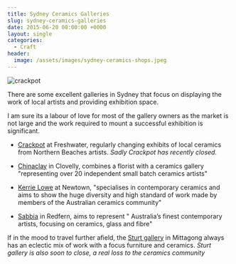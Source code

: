```yaml
---
title: Sydney Ceramics Galleries
slug: sydney-ceramics-galleries
date: 2015-06-20 00:00:00 +0000
layout: single
categories:
  - Craft
header:
  image: /assets/images/sydney-ceramics-shops.jpeg
---
```

<img alt="crackpot" src="https://media.publit.io/file/sydney-ceramics-shops.jpeg">

There are some excellent galleries in Sydney that focus on displaying the work of local artists and providing exhibition space.

I am sure its a labour of love for most of the gallery owners as the market is not large and the work required to mount a successful exhibition is significant.

- [Crackpot](https://www.crackpot.com.au) at Freshwater, regularly changing exhibits of local ceramics from Northern Beaches artists. *Sadly Crackpot has recently closed.*

- [Chinaclay](https://chinaclay.com.au/collections/ceramics) in Clovelly, combines a florist with a ceramics gallery "representing over 20 independent small batch ceramics artists"

- [Kerrie Lowe](https://kerrielowe.com) at Newtown, "specialises in contemporary ceramics and aims to show the huge diversity and high standard of work made by members of the Australian ceramics community"

- [Sabbia](https://sabbiagallery.com) in Redfern, aims to represent " Australia’s finest contemporary artists, focusing on ceramics, glass and fibre"

If in the mood to travel further afield, the [Sturt gallery](https://www.sturt.nsw.edu.au/sturt-campus/sturt-gallery) in Mittagong always has an eclectic mix of work with a focus furniture and ceramics. *Sturt gallery is also soon to close, a real loss to the ceramics community*
